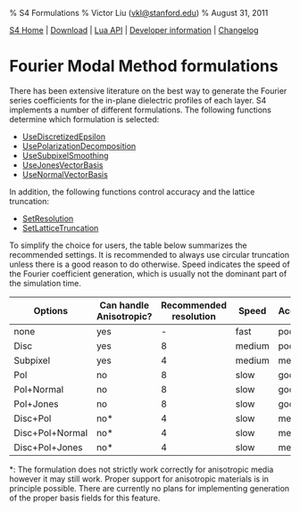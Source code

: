 % S4 Formulations
% Victor Liu (vkl@stanford.edu)
% August 31, 2011
<style type="text/css">
@import url(s4.css);
</style>

[S4 Home](index.html) | [Download](download.html) | [Lua API](s4_lua_api.html) | [Developer information](dev_info.html) | [Changelog](changelog.html)

# Fourier Modal Method formulations

There has been extensive literature on the best way to generate the Fourier series coefficients for the in-plane dielectric profiles of each layer.
S4 implements a number of different formulations.
The following functions determine which formulation is selected:

* [UseDiscretizedEpsilon](s4_lua_api.html#S4_Simulation_UseDiscretizedEpsilon)
* [UsePolarizationDecomposition](s4_lua_api.html#S4_Simulation_UsePolarizationDecomposition)
* [UseSubpixelSmoothing](s4_lua_api.html#S4_Simulation_UseSubpixelSmoothing)
* [UseJonesVectorBasis](s4_lua_api.html#S4_Simulation_UseJonesVectorBasis)
* [UseNormalVectorBasis](s4_lua_api.html#S4_Simulation_UseNormalVectorBasis)

In addition, the following functions control accuracy and the lattice truncation:

* [SetResolution](s4_lua_api.html#S4_Simulation_SetResolution)
* [SetLatticeTruncation](s4_lua_api.html#S4_Simulation_SetLatticeTruncation)

To simplify the choice for users, the table below summarizes the recommended settings.
It is recommended to always use circular truncation unless there is a good reason to do otherwise.
Speed indicates the speed of the Fourier coefficient generation, which is usually not the dominant part of the simulation time.

Options         | Can handle Anisotropic? | Recommended resolution | Speed   | Accuracy
----------------|-------------------------|------------------------|---------|----------
none            | yes                     | -                      |  fast   |   poor
Disc            | yes                     | 8                      |  medium |   poor
Subpixel        | yes                     | 4                      |  medium |  medium
Pol             | no                      | 8                      |  slow   |   good
Pol+Normal      | no                      | 8                      |  slow   |   good
Pol+Jones       | no                      | 8                      |  slow   |   good
Disc+Pol        | no*                     | 4                      |  slow   |  medium
Disc+Pol+Normal | no*                     | 4                      |  slow   |  medium
Disc+Pol+Jones  | no*                     | 4                      |  slow   |  medium

*: The formulation does not strictly work correctly for anisotropic media
   however it may still work.
   Proper support for anisotropic materials is in principle possible. There
   are currently no plans for implementing generation of the proper basis
   fields for this feature.
